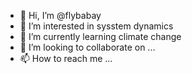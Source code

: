 - 👋 Hi, I’m @flybabay
- 👀 I’m interested in sysstem dynamics
- 🌱 I’m currently learning climate change
- 💞️ I’m looking to collaborate on ...
- 📫 How to reach me ...

<!---
flybabay/flybabay is a ✨ special ✨ repository because its `README.md` (this file) appears on your GitHub profile.
You can click the Preview link to take a look at your changes.
--->
